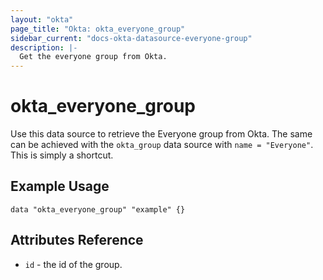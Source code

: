 ```yaml
---
layout: "okta"
page_title: "Okta: okta_everyone_group"
sidebar_current: "docs-okta-datasource-everyone-group"
description: |-
  Get the everyone group from Okta.
---
```


# okta_everyone_group

Use this data source to retrieve the Everyone group from Okta. The same can be achieved with the `okta_group` data source with `name = "Everyone"`. This is simply a shortcut.

## Example Usage

```hcl
data "okta_everyone_group" "example" {}
```

## Attributes Reference

* `id` - the id of the group.
